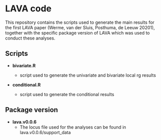 # LAVA code

This repository contains the scripts used to generate the main results for the first LAVA paper (Werme, van der Sluis, Posthuma, de Leeuw 20201), together with the specific package version of LAVA which was used to conduct these analyses.

## Scripts
- **bivariate.R**
  - script used to generate the univariate and bivariate local rg results

- **conditional.R**
  - script used to generate the conditional results

## Package version
- **lava.v0.0.6**
  - The locus file used for the analyses can be found in lava.v0.0.6/support_data
